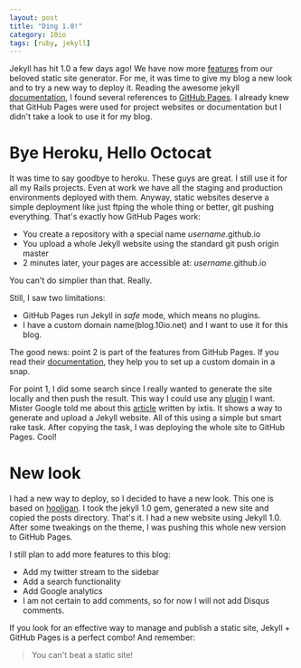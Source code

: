 ```yaml
---
layout: post
title: "Ding 1.0!"
category: 10io
tags: [ruby, jekyll]
---
```


Jekyll has hit 1.0 a few days ago! We have now more [features](http://blog.parkermoore.de/2013/05/06/jekyll-1-dot-0-released/) from our beloved static site generator. For me, it was time to give my blog a new look and to try a new way to deploy it. Reading the awesome jekyll [documentation](http://jekyllrb.com/docs/home/), I found several references to [GitHub Pages](http://pages.github.com/). I already knew that GitHub Pages were used for project websites or documentation but I didn't take a look to use it for my blog.

# Bye Heroku, Hello Octocat
It was time to say goodbye to heroku. These guys are great. I still use it for all my Rails projects. Even at work we have all the staging and production environments deployed with them. Anyway, static websites deserve a simple deployment like just ftping the whole thing or better, git pushing everything. That's exactly how GitHub Pages work:

* You create a repository with a special name *username*.github.io
* You upload a whole Jekyll website using the standard git push origin master
* 2 minutes later, your pages are accessible at: *username*.github.io

You can't do simplier than that. Really.

Still, I saw two limitations:

* GitHub Pages run Jekyll in *safe* mode, which means no plugins.
* I have a custom domain name(blog.10io.net) and I want to use it for this blog.

The good news: point 2 is part of the features from GitHub Pages. If you read their [documentation](https://help.github.com/articles/setting-up-a-custom-domain-with-pages), they help you to set up a custom domain in a snap.

For point 1, I did some search since I really wanted to generate the site locally and then push the result. This way I could use any [plugin](https://github.com/10io/jekyll-thumbnailify) I want. Mister Google told me about this [article](http://ixti.net/software/2013/01/28/using-jekyll-plugins-on-github-pages.html) written by ixtis. It shows a way to generate and upload a Jekyll website. All of this using a simple but smart rake task. After copying the task, I was deploying the whole site to GitHub Pages. Cool!

# New look
I had a new way to deploy, so I decided to have a new look. This one is based on [hooligan](https://github.com/dhulihan/hooligan). I took the jekyll 1.0 gem, generated a new site and copied the posts directory. That's it. I had a new website using Jekyll 1.0. After some tweakings on the theme, I was pushing this whole new version to GitHub Pages.

I still plan to add more features to this blog:

* Add my twitter stream to the sidebar
* Add a search functionality
* Add Google analytics
* I am not certain to add comments, so for now I will not add Disqus comments.

If you look for an effective way to manage and publish a static site, Jekyll + GitHub Pages is a perfect combo! And remember:
> You can't beat a static site!
